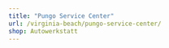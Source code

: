 ```yaml
---
title: "Pungo Service Center"
url: /virginia-beach/pungo-service-center/
shop: Autowerkstatt
---
```

